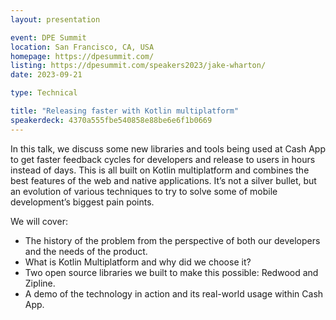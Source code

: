 ```yaml
---
layout: presentation

event: DPE Summit
location: San Francisco, CA, USA
homepage: https://dpesummit.com/
listing: https://dpesummit.com/speakers2023/jake-wharton/
date: 2023-09-21

type: Technical

title: "Releasing faster with Kotlin multiplatform"
speakerdeck: 4370a555fbe540858e88be6e6f1b0669
---
```


In this talk, we discuss some new libraries and tools being used at Cash App to get faster feedback cycles for developers and release to users in hours instead of days. This is all built on Kotlin multiplatform and combines the best features of the web and native applications. It’s not a silver bullet, but an evolution of various techniques to try to solve some of mobile development’s biggest pain points.

We will cover:

 * The history of the problem from the perspective of both our developers and the needs of the product.
 * What is Kotlin Multiplatform and why did we choose it?
 * Two open source libraries we built to make this possible: Redwood and Zipline.
 * A demo of the technology in action and its real-world usage within Cash App.
